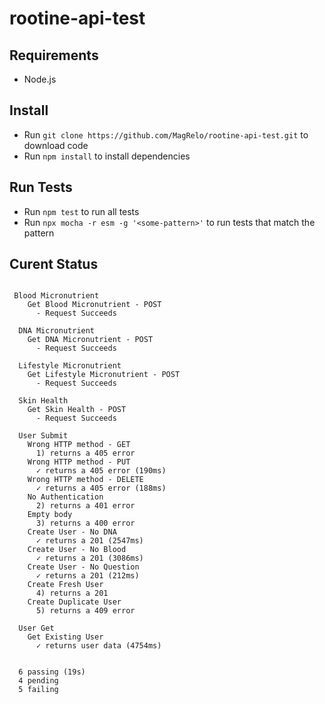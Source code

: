 # rootine-api-test

## Requirements

- Node.js

## Install

- Run `git clone https://github.com/MagRelo/rootine-api-test.git` to download code
- Run `npm install` to install dependencies

## Run Tests
- Run `npm test` to run all tests
- Run `npx mocha -r esm -g '<some-pattern>'` to run tests that match the pattern

## Curent Status

```

 Blood Micronutrient
    Get Blood Micronutrient - POST
      - Request Succeeds

  DNA Micronutrient
    Get DNA Micronutrient - POST
      - Request Succeeds

  Lifestyle Micronutrient
    Get Lifestyle Micronutrient - POST
      - Request Succeeds

  Skin Health
    Get Skin Health - POST
      - Request Succeeds

  User Submit
    Wrong HTTP method - GET
      1) returns a 405 error
    Wrong HTTP method - PUT
      ✓ returns a 405 error (190ms)
    Wrong HTTP method - DELETE
      ✓ returns a 405 error (188ms)
    No Authentication
      2) returns a 401 error
    Empty body
      3) returns a 400 error
    Create User - No DNA
      ✓ returns a 201 (2547ms)
    Create User - No Blood
      ✓ returns a 201 (3086ms)
    Create User - No Question
      ✓ returns a 201 (212ms)
    Create Fresh User
      4) returns a 201
    Create Duplicate User
      5) returns a 409 error

  User Get
    Get Existing User
      ✓ returns user data (4754ms)


  6 passing (19s)
  4 pending
  5 failing
  
  ```
